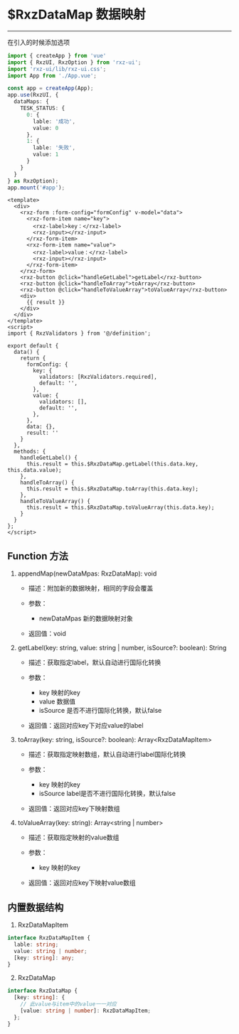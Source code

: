 # $RxzDataMap 数据映射

<TestRxzDataMap></TestRxzDataMap>

----

在引入的时候添加选项

```ts
import { createApp } from 'vue'
import { RxzUI, RxzOption } from 'rxz-ui';
import 'rxz-ui/lib/rxz-ui.css';
import App from './App.vue';

const app = createApp(App);
app.use(RxzUI, {
  dataMaps: {
    TESK_STATUS: {
      0: {
        lable: '成功',
        value: 0
      },
      1: {
        lable: '失败',
        value: 1
      }
    }
  }
} as RxzOption);
app.mount('#app');
```

```vue
<template>
  <div>
    <rxz-form :form-config="formConfig" v-model="data">
      <rxz-form-item name="key">
        <rxz-label>key：</rxz-label>
        <rxz-input></rxz-input>
      </rxz-form-item>
      <rxz-form-item name="value">
        <rxz-label>value：</rxz-label>
        <rxz-input></rxz-input>
      </rxz-form-item>
    </rxz-form>
    <rxz-button @click="handleGetLabel">getLabel</rxz-button>
    <rxz-button @click="handleToArray">toArray</rxz-button>
    <rxz-button @click="handleToValueArray">toValueArray</rxz-button>
    <div>
      {{ result }}
    </div>
  </div>
</template>
<script>
import { RxzValidators } from '@/definition';

export default {
  data() {
    return {
      formConfig: {
        key: {
          validators: [RxzValidators.required],
          default: '',
        },
        value: {
          validators: [],
          default: '',
        },
      },
      data: {},
      result: ''
    }
  },
  methods: {
    handleGetLabel() {
      this.result = this.$RxzDataMap.getLabel(this.data.key, this.data.value);
    },
    handleToArray() {
      this.result = this.$RxzDataMap.toArray(this.data.key);
    },
    handleToValueArray() {
      this.result = this.$RxzDataMap.toValueArray(this.data.key);
    }
  }
};
</script>
```

## Function 方法

1. appendMap(newDataMpas: RxzDataMap): void  
   
   + 描述：附加新的数据映射，相同的字段会覆盖
   
   + 参数：
     
     + newDataMpas 新的数据映射对象
   
   + 返回值：void

2. getLabel(key: string, value: string | number, isSource?: boolean): String 
   
   + 描述：获取指定label，默认自动进行国际化转换
   
   + 参数：
     + key 映射的key
     + value 数据值
     + isSource 是否不进行国际化转换，默认false
   
   + 返回值：返回对应key下对应value的label

3. toArray(key: string, isSource?: boolean): Array\<RxzDataMapItem\> 
   
   + 描述：获取指定映射数组，默认自动进行label国际化转换
   
   + 参数：
     + key 映射的key
     + isSource label是否不进行国际化转换，默认false
   
   + 返回值：返回对应key下映射数组

4. toValueArray(key: string): Array\<string | number\> 
   
   + 描述：获取指定映射的value数组
   
   + 参数：
     + key 映射的key
   
   + 返回值：返回对应key下映射value数组
  

## 内置数据结构

1. RxzDataMapItem

``` ts
interface RxzDataMapItem {
  lable: string;
  value: string | number;
  [key: string]: any;
}
```

2. RxzDataMap

``` ts
interface RxzDataMap {
  [key: string]: {
    // 此value与item中的value一一对应
    [value: string | number]: RxzDataMapItem;
  };
}
```
